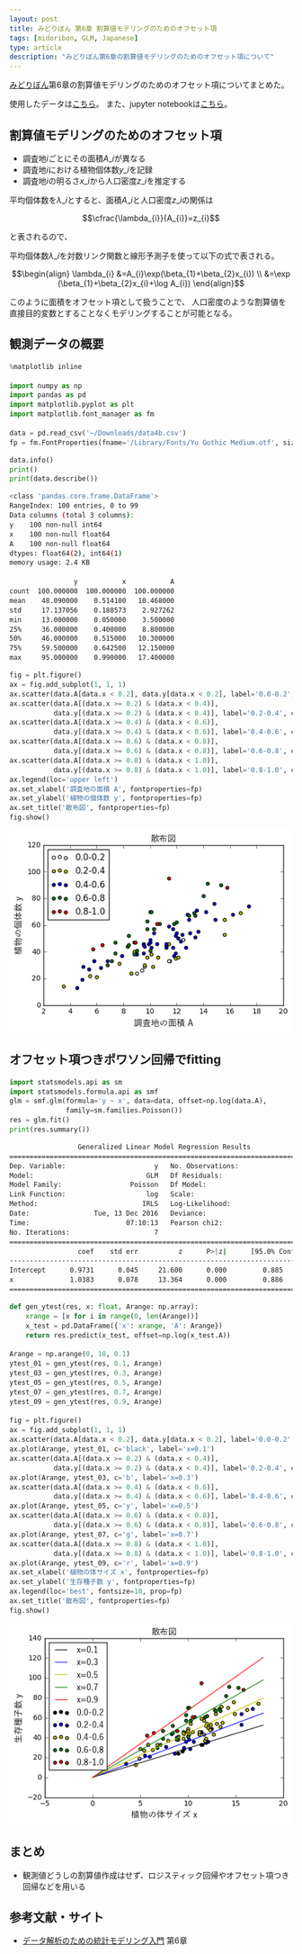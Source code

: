 ```yaml
---
layout: post
title: みどりぼん 第6章 割算値モデリングのためのオフセット項
tags: [midoribon, GLM, Japanese]
type: article
description: "みどりぼん第6章の割算値モデリングのためのオフセット項について"
---
```


[みどりぼん](http://hosho.ees.hokudai.ac.jp/~kubo/ce/IwanamiBook.html)第6章の割算値モデリングのためのオフセット項についてまとめた。

<!-- more -->

使用したデータは[こちら](http://hosho.ees.hokudai.ac.jp/~kubo/stat/iwanamibook/fig/binomial/data4b.csv)。
また、jupyter notebookは[こちら](https://nbviewer.jupyter.org/gist/ysk24ok/77230fa47ee0cf2b229ca83b0ff826ee)。

## 割算値モデリングのためのオフセット項

* 調査地$i$ごとにその面積$A\_{i}$が異なる
* 調査地$i$における植物個体数$y\_{i}$を記録
* 調査地$i$の明るさ$x\_{i}$から人口密度$z\_{i}$を推定する

平均個体数を$\lambda\_{i}$とすると、面積$A\_{i}$と人口密度$z\_{i}$の関係は

$$\cfrac{\lambda_{i}}{A_{i}}=z_{i}$$

と表されるので、

平均個体数$\lambda\_{i}$を対数リンク関数と線形予測子を使って以下の式で表される。

$$\begin{align}
\lambda_{i}
&=A_{i}\exp(\beta_{1}+\beta_{2}x_{i})  \\
&=\exp (\beta_{1}+\beta_{2}x_{i}+\log A_{i})
\end{align}$$

このように面積をオフセット項として扱うことで、
人口密度のような割算値を直接目的変数とすることなくモデリングすることが可能となる。


## 観測データの概要

```python
%matplotlib inline

import numpy as np
import pandas as pd
import matplotlib.pyplot as plt
import matplotlib.font_manager as fm

data = pd.read_csv('~/Downloads/data4b.csv')
fp = fm.FontProperties(fname='/Library/Fonts/Yu Gothic Medium.otf', size=12)
```

```python
data.info()
print()
print(data.describe())
```

```bash
<class 'pandas.core.frame.DataFrame'>
RangeIndex: 100 entries, 0 to 99
Data columns (total 3 columns):
y    100 non-null int64
x    100 non-null float64
A    100 non-null float64
dtypes: float64(2), int64(1)
memory usage: 2.4 KB

                y           x           A
count  100.000000  100.000000  100.000000
mean    48.090000    0.514100   10.468000
std     17.137056    0.188573    2.927262
min     13.000000    0.050000    3.500000
25%     36.000000    0.400000    8.800000
50%     46.000000    0.515000   10.300000
75%     59.500000    0.642500   12.150000
max     95.000000    0.990000   17.400000
```

```python
fig = plt.figure()
ax = fig.add_subplot(1, 1, 1)
ax.scatter(data.A[data.x < 0.2], data.y[data.x < 0.2], label='0.0-0.2', c='w')
ax.scatter(data.A[(data.x >= 0.2) & (data.x < 0.4)],
           data.y[(data.x >= 0.2) & (data.x < 0.4)], label='0.2-0.4', c='y')
ax.scatter(data.A[(data.x >= 0.4) & (data.x < 0.6)],
           data.y[(data.x >= 0.4) & (data.x < 0.6)], label='0.4-0.6', c='b')
ax.scatter(data.A[(data.x >= 0.6) & (data.x < 0.8)],
           data.y[(data.x >= 0.6) & (data.x < 0.8)], label='0.6-0.8', c='g')
ax.scatter(data.A[(data.x >= 0.8) & (data.x < 1.0)],
           data.y[(data.x >= 0.8) & (data.x < 1.0)], label='0.8-1.0', c='r')
ax.legend(loc='upper left')
ax.set_xlabel('調査地の面積 A', fontproperties=fp)
ax.set_ylabel('植物の個体数 y', fontproperties=fp)
ax.set_title('散布図', fontproperties=fp)
fig.show()
```

![png](/assets/images/midoribon/06/output_2_1_offset.png)


## オフセット項つきポワソン回帰でfitting

```python
import statsmodels.api as sm
import statsmodels.formula.api as smf
glm = smf.glm(formula='y ~ x', data=data, offset=np.log(data.A),
              family=sm.families.Poisson())
res = glm.fit()
print(res.summary())
```

```bash
                 Generalized Linear Model Regression Results                  
==============================================================================
Dep. Variable:                      y   No. Observations:                  100
Model:                            GLM   Df Residuals:                       98
Model Family:                 Poisson   Df Model:                            1
Link Function:                    log   Scale:                             1.0
Method:                          IRLS   Log-Likelihood:                -323.17
Date:                Tue, 13 Dec 2016   Deviance:                       81.608
Time:                        07:10:13   Pearson chi2:                     81.5
No. Iterations:                     7                                         
==============================================================================
                 coef    std err          z      P>|z|      [95.0% Conf. Int.]
------------------------------------------------------------------------------
Intercept      0.9731      0.045     21.600      0.000         0.885     1.061
x              1.0383      0.078     13.364      0.000         0.886     1.191
==============================================================================
```

```python
def gen_ytest(res, x: float, Arange: np.array):
    xrange = [x for i in range(0, len(Arange))]
    x_test = pd.DataFrame({'x': xrange, 'A': Arange})
    return res.predict(x_test, offset=np.log(x_test.A))

Arange = np.arange(0, 18, 0.1)
ytest_01 = gen_ytest(res, 0.1, Arange)
ytest_03 = gen_ytest(res, 0.3, Arange)
ytest_05 = gen_ytest(res, 0.5, Arange)
ytest_07 = gen_ytest(res, 0.7, Arange)
ytest_09 = gen_ytest(res, 0.9, Arange)

fig = plt.figure()
ax = fig.add_subplot(1, 1, 1)
ax.scatter(data.A[data.x < 0.2], data.y[data.x < 0.2], label='0.0-0.2', c='black')
ax.plot(Arange, ytest_01, c='black', label='x=0.1')
ax.scatter(data.A[(data.x >= 0.2) & (data.x < 0.4)],
           data.y[(data.x >= 0.2) & (data.x < 0.4)], label='0.2-0.4', c='b')
ax.plot(Arange, ytest_03, c='b', label='x=0.3')
ax.scatter(data.A[(data.x >= 0.4) & (data.x < 0.6)],
           data.y[(data.x >= 0.4) & (data.x < 0.6)], label='0.4-0.6', c='y')
ax.plot(Arange, ytest_05, c='y', label='x=0.5')
ax.scatter(data.A[(data.x >= 0.6) & (data.x < 0.8)],
           data.y[(data.x >= 0.6) & (data.x < 0.8)], label='0.6-0.8', c='g')
ax.plot(Arange, ytest_07, c='g', label='x=0.7')
ax.scatter(data.A[(data.x >= 0.8) & (data.x < 1.0)],
           data.y[(data.x >= 0.8) & (data.x < 1.0)], label='0.8-1.0', c='r')
ax.plot(Arange, ytest_09, c='r', label='x=0.9')
ax.set_xlabel('植物の体サイズ x', fontproperties=fp)
ax.set_ylabel('生存種子数 y', fontproperties=fp)
ax.legend(loc='best', fontsize=10, prop=fp)
ax.set_title('散布図', fontproperties=fp)
fig.show()
```

![png](/assets/images/midoribon/06/output_4_1_offset.png)

## まとめ

* 観測値どうしの割算値作成はせず、ロジスティック回帰やオフセット項つき回帰などを用いる


## 参考文献・サイト

* [データ解析のための統計モデリング入門](http://hosho.ees.hokudai.ac.jp/~kubo/ce/IwanamiBook.html) 第6章
